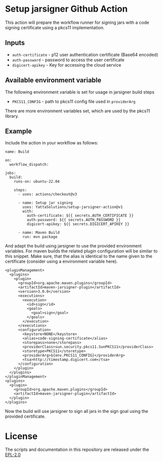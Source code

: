 # Setup jarsigner Github Action

This action will prepare the workflow runner for signing jars with a code signing certificate using a pkcs11 implementation.

## Inputs

* `auth-certificate` - p12 user authentication certificate (Base64 encoded)
* `auth-password` - password to access the user certificate
* `digicert-apikey` - Key for accessing the cloud service


## Available environment variable
The following environment variable is set for usage in jarsigner build steps
* `PKCS11_CONFIG` - path to pkcs11 config file used in `providerArg`

There are more environment variables set, which are used by the pkcs11 library.

## Example

Include the action in your workflow as follows:
```
name: Build

on:
  workflow_dispatch:

jobs:
  build:
    runs-on: ubuntu-22.04

    steps:
      - uses: actions/checkout@v3

      - name: Setup jar signing
        uses: YattaSolutions/setup-jarsigner-action@v1
        with:
          auth-certificate: ${{ secrets.AUTH_CERTIFICATE }}
          auth-password: ${{ secrets.AUTH_PASSWORD }}
          digicert-apikey: ${{ secrets.DIGICERT_APIKEY }}

      - name: Maven Build
        run: mvn package

```

And adapt the build using jarsigner to use the provided environment variables.
For maven builds the related plugin configuration will be similar to this snippet. Make sure, that the alias is identical to the name given to the certificate (consider using a environment variable here).
```
<pluginManagement>
  <plugins>
    <plugin>
      <groupId>org.apache.maven.plugins</groupId>
      <artifactId>maven-jarsigner-plugin</artifactId>
      <version>3.0.0</version>
      <executions>
        <execution>
          <id>sign</id>
          <goals>
            <goal>sign</goal>
          </goals>
        </execution>
      </executions>
      <configuration>
        <keystore>NONE</keystore>
        <alias>code-signing-certificate</alias>
        <storepass>none</storepass>
        <providerClass>sun.security.pkcs11.SunPKCS11</providerClass>
        <storetype>PKCS11</storetype>
        <providerArg>${env.PKCS11_CONFIG}</providerArg>
        <tsa>http://timestamp.digicert.com</tsa>
      </configuration>
    </plugin>
  </plugins>
</pluginManagement>
<plugins>
  <plugin>
    <groupId>org.apache.maven.plugins</groupId>
    <artifactId>maven-jarsigner-plugin</artifactId>
  </plugin>
</plugins>
```
Now the build will use jarsigner to sign all jars in the sign goal using the provided certificate.

# License

The scripts and documentation in this repository are released under the [EPL-2.0](LICENSE)
